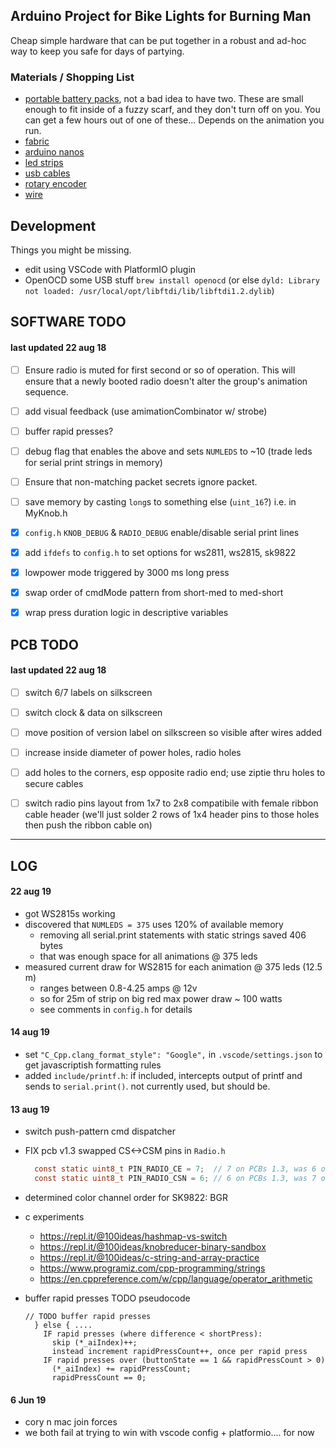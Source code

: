 ## Arduino Project for Bike Lights for Burning Man

Cheap simple hardware that can be put together in a robust and ad-hoc way to
keep you safe for days of partying.

### Materials / Shopping List
- [portable battery packs](https://smile.amazon.com/Smallest-Jackery-3350mAh-Portable-Charger/dp/B00L9F95RO/ref=sr_1_8?keywords=jackery+battery+pack&qid=1559954560&s=gateway&sr=8-8), not a bad idea to have two. These are small enough to fit inside of a fuzzy scarf, and they don't turn off on you. You can get a few hours out of one of these... Depends on the animation you run.
- [fabric](https://www.joann.com/luxury-faux-husky-fur-fabric--white/14387674.html)
- [arduino nanos](https://smile.amazon.com/gp/product/B07HF5RMHV/ref=crt_ewc_title_dp_2?ie=UTF8&psc=1&smid=A278BT9THV444Y)
- [led strips](https://www.aliexpress.com/item/5m-5V-WS2812B-WS2812-Led-Strip-light-Individually-Addressable-Smart-RGB-Led-pixel-strips-Black-White/32995915537.html?spm=a2g0o.cart.0.0.69a03c00Io4CfT)
- [usb cables](https://www.amazon.com/HTTX-Straight-Soldering-Connector-Replacement/dp/B07D1HDJM8/ref=sr_1_10?keywords=usb-a+connector+male&qid=1559956539&s=gateway&sr=8-10)
- [rotary encoder](https://smile.amazon.com/DIYhz-Rotary-Encoder-Digital-Potentiometer/dp/B07D3D64X7/ref=sr_1_10?keywords=rotary+encoder&qid=1559955080&s=industrial&sr=1-10)
- [wire](https://www.amazon.com/StrivedayTM-Flexible-Silicone-electronic-electrics/dp/B01KQ2JNLI/ref=sr_1_8?keywords=soldering+wire&qid=1559956794&s=gateway&sr=8-8)

## Development
Things you might be missing.
- edit using VSCode with PlatformIO plugin
- OpenOCD some USB stuff `brew install openocd` (or else `dyld: Library not loaded: /usr/local/opt/libftdi/lib/libftdi1.2.dylib`)





## SOFTWARE TODO

#### last updated 22 aug 18
  - [ ] Ensure radio is muted for first second or so of operation. This will ensure that a newly booted radio doesn't alter the group's animation sequence.
  - [ ] add visual feedback (use amimationCombinator w/ strobe)
  - [ ] buffer rapid presses?
  - [ ] debug flag that enables the above and sets `NUMLEDS` to ~10 (trade leds  for serial print strings in memory)
  - [ ] Ensure that non-matching packet secrets ignore packet.
  - [ ] save memory by casting `long`s to something else (`uint_16`?) i.e. in MyKnob.h
  - [x] `config.h` `KNOB_DEBUG` & `RADIO_DEBUG` enable/disable serial print lines
  - [x] add `ifdefs` to `config.h` to set options for ws2811, ws2815, sk9822
  - [x] lowpower mode triggered by 3000 ms long press
  - [x] swap order of cmdMode pattern from short-med to med-short
  - [x] wrap press duration logic in descriptive variables



## PCB TODO

#### last updated 22 aug 18
  - [ ] switch 6/7 labels on silkscreen
  - [ ] switch clock & data on silkscreen
  - [ ] move position of version label on silkscreen so visible after wires added
  - [ ] increase inside diameter of power holes, radio holes
  - [ ] add holes to the corners, esp opposite radio end; use ziptie thru holes to secure cables
  - [ ] switch radio pins layout from 1x7 to 2x8 compatibile with female ribbon cable header (we'll just solder 2 rows of 1x4 header pins to those holes then push the ribbon cable on)

  
---

## LOG

#### 22 aug 19
- got WS2815s working
- discovered that `NUMLEDS = 375` uses 120% of available memory
  - removing all serial.print statements with static strings saved 406 bytes
  - that was enough space for all animations @ 375 leds
- measured current draw for WS2815 for each animation @ 375 leds (12.5 m)
  - ranges between 0.8-4.25 amps @ 12v
  - so for 25m of strip on big red max power draw ~ 100 watts
  - see comments in `config.h` for details

#### 14 aug 19
- set `"C_Cpp.clang_format_style": "Google",` in `.vscode/settings.json` to get javascriptish formatting rules
- added `include/printf.h`: if included, intercepts output of printf and sends to `serial.print()`. not currently used, but should be.

#### 13 aug 19
- switch push-pattern cmd dispatcher
- FIX pcb v1.3 swapped CS<->CSM pins in `Radio.h`
  ```c
    const static uint8_t PIN_RADIO_CE = 7;  // 7 on PCBs 1.3, was 6 on 1.1
    const static uint8_t PIN_RADIO_CSN = 6; // 6 on PCBs 1.3, was 7 on 1.1
  ```
- determined color channel order for SK9822: BGR

- c experiments
  - https://repl.it/@100ideas/hashmap-vs-switch
  - https://repl.it/@100ideas/knobreducer-binary-sandbox
  - https://repl.it/@100ideas/c-string-and-array-practice
  - https://www.programiz.com/cpp-programming/strings
  - https://en.cppreference.com/w/cpp/language/operator_arithmetic

- buffer rapid presses TODO pseudocode
  ```
  // TODO buffer rapid presses
    } else { ....
      IF rapid presses (where difference < shortPress):
        skip (*_aiIndex)++;
        instead increment rapidPressCount++, once per rapid press
      IF rapid presses over (buttonState == 1 && rapidPressCount > 0)
        (*_aiIndex) += rapidPressCount;
        rapidPressCount == 0;
  ```

#### 6 Jun 19
- cory n mac join forces
- we both fail at trying to win with vscode config + platformio.... for now